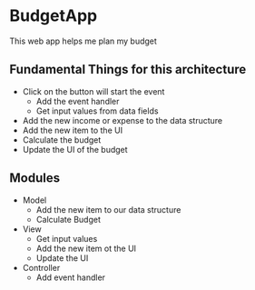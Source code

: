 # BudgetApp
This web app helps me plan my budget
## Fundamental Things for this architecture
- Click on the button will start the event
    - Add the event handler
    - Get input values from data fields
- Add the new income or expense to the data structure
- Add the new item to the UI
- Calculate the budget
- Update the UI of the budget

## Modules
- Model
    - Add the new item to our data structure
    - Calculate Budget
- View
    - Get input values
    - Add the new item ot the UI
    - Update the UI
- Controller
    - Add event handler

